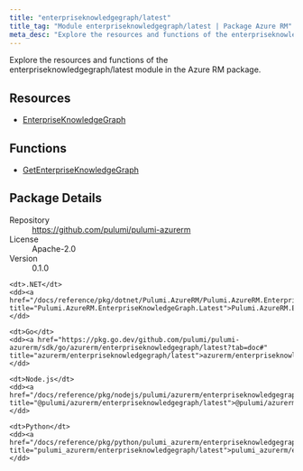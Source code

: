 ```yaml
---
title: "enterpriseknowledgegraph/latest"
title_tag: "Module enterpriseknowledgegraph/latest | Package Azure RM"
meta_desc: "Explore the resources and functions of the enterpriseknowledgegraph/latest module in the Azure RM package."
---
```


<!-- WARNING: this file was generated by Pulumi Docs Generator. -->
<!-- Do not edit by hand unless you're certain you know what you are doing! -->

Explore the resources and functions of the enterpriseknowledgegraph/latest module in the Azure RM package.

<h2 id="resources">Resources</h2>
<ul class="api">
    <li><a href="enterpriseknowledgegraph" title="EnterpriseKnowledgeGraph"><span class="symbol resource"></span>EnterpriseKnowledgeGraph</a></li>
</ul>

<h2 id="functions">Functions</h2>
<ul class="api">
    <li><a href="getenterpriseknowledgegraph" title="GetEnterpriseKnowledgeGraph"><span class="symbol function"></span>GetEnterpriseKnowledgeGraph</a></li>
</ul>

<h2 id="package-details">Package Details</h2>
<dl class="package-details">
	<dt>Repository</dt>
	<dd><a href="https://github.com/pulumi/pulumi-azurerm">https://github.com/pulumi/pulumi-azurerm</a></dd>
	<dt>License</dt>
	<dd>Apache-2.0</dd>
	<dt>Version</dt>
	<dd>0.1.0</dd>
</dl>



<dl class="tabular">

    <dt>.NET</dt>
    <dd><a href="/docs/reference/pkg/dotnet/Pulumi.AzureRM/Pulumi.AzureRM.EnterpriseKnowledgeGraph.Latest.html" title="Pulumi.AzureRM.EnterpriseKnowledgeGraph.Latest">Pulumi.AzureRM.EnterpriseKnowledgeGraph.Latest</a></dd>

    <dt>Go</dt>
    <dd><a href="https://pkg.go.dev/github.com/pulumi/pulumi-azurerm/sdk/go/azurerm/enterpriseknowledgegraph/latest?tab=doc#" title="azurerm/enterpriseknowledgegraph/latest">azurerm/enterpriseknowledgegraph/latest</a></dd>

    <dt>Node.js</dt>
    <dd><a href="/docs/reference/pkg/nodejs/pulumi/azurerm/enterpriseknowledgegraph/latest/#" title="@pulumi/azurerm/enterpriseknowledgegraph/latest">@pulumi/azurerm/enterpriseknowledgegraph/latest</a></dd>

    <dt>Python</dt>
    <dd><a href="/docs/reference/pkg/python/pulumi_azurerm/enterpriseknowledgegraph/latest" title="pulumi_azurerm/enterpriseknowledgegraph/latest">pulumi_azurerm/enterpriseknowledgegraph/latest</a></dd>

</dl>

